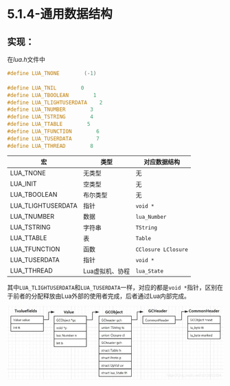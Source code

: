# 5.1.4-通用数据结构

## 实现：

在*lua.h*文件中

```c
#define LUA_TNONE        (-1)

#define LUA_TNIL        0
#define LUA_TBOOLEAN        1
#define LUA_TLIGHTUSERDATA    2
#define LUA_TNUMBER        3
#define LUA_TSTRING        4
#define LUA_TTABLE        5
#define LUA_TFUNCTION        6
#define LUA_TUSERDATA        7
#define LUA_TTHREAD        8
```

| 宏                  | 类型        | 对应数据结构              |
| ------------------ | --------- | ------------------- |
| LUA_TNONE          | 无类型       | 无                   |
| LUA_INIT           | 空类型       | 无                   |
| LUA_TBOOLEAN       | 布尔类型      | 无                   |
| LUA_TLIGHTUSERDATA | 指针        | `void *`            |
| LUA_TNUMBER        | 数据        | `lua_Number`        |
| LUA_TSTRING        | 字符串       | `TString`           |
| LUA_TTABLE         | 表         | `Table`             |
| LUA_TFUNCTION      | 函数        | `CClosure LClosure` |
| LUA_TUSERDATA      | 指针        | `void *`            |
| LUA_TTHREAD        | Lua虚拟机、协程 | `lua_State`         |

其中`LUA_TLIGHTUSERDATA`和`LUA_TUSERDATA`一样，对应的都是`void *`指针，区别在于前者的分配释放由Lua外部的使用者完成，后者通过Lua内部完成。

![Tvalue](https://raw.githubusercontent.com/XieShou/LuaSourceCodeNote/master/lua-5.1.4/note/images/Tvalue.jpg)
